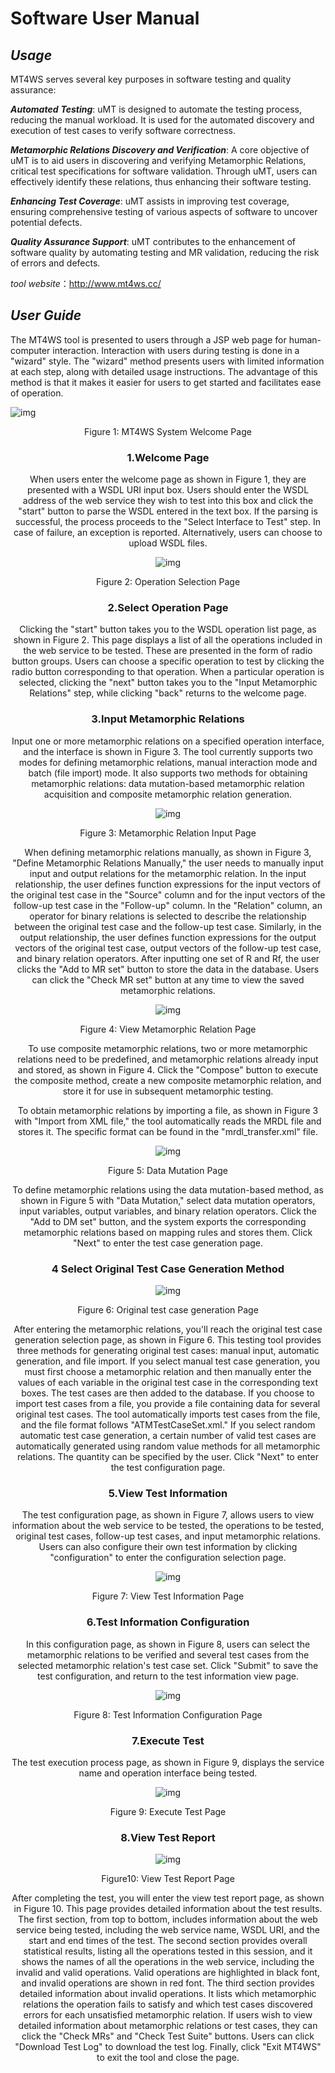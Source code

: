 # Software User Manual

## *Usage*

MT4WS serves several key purposes in software testing and quality assurance:

***Automated*** ***Testing***: uMT is designed to automate the testing process, reducing the manual workload. It is used for the automated discovery and execution of test cases to verify software correctness.

***Metamorphic Relations Discovery and Verification***: A core objective of uMT is to aid users in discovering and verifying Metamorphic Relations, critical test specifications for software validation. Through uMT, users can effectively identify these relations, thus enhancing their software testing.

***Enhancing Test Coverage***: uMT assists in improving test coverage, ensuring comprehensive testing of various aspects of software to uncover potential defects.

***Quality Assurance Support***: uMT contributes to the enhancement of software quality by automating testing and MR validation, reducing the risk of errors and defects.

*tool website*：http://www.mt4ws.cc/

## *User Guide*

The MT4WS tool is presented to users through a JSP web page for human-computer interaction. Interaction with users during testing is done in a "wizard" style. The "wizard" method presents users with limited information at each step, along with detailed usage instructions. The advantage of this method is that it makes it easier for users to get started and facilitates ease of operation.

![img](https://github.com/MuMT-USTB/mumt/blob/main/MT4WS%20User%20Manual.assets/wps12.jpg) 

<center> Figure 1: MT4WS System Welcome Page

### 1.Welcome Page

When users enter the welcome page as shown in Figure 1, they are presented with a WSDL URI input box. Users should enter the WSDL address of the web service they wish to test into this box and click the "start" button to parse the WSDL entered in the text box. If the parsing is successful, the process proceeds to the "Select Interface to Test" step. In case of failure, an exception is reported. Alternatively, users can choose to upload WSDL files.

![img](https://github.com/MuMT-USTB/mumt/blob/main/MT4WS%20User%20Manual.assets/wps13.jpg) 

<center> Figure 2: Operation Selection Page

### 2.Select Operation Page

Clicking the "start" button takes you to the WSDL operation list page, as shown in Figure 2. This page displays a list of all the operations included in the web service to be tested. These are presented in the form of radio button groups. Users can choose a specific operation to test by clicking the radio button corresponding to that operation. When a particular operation is selected, clicking the "next" button takes you to the "Input Metamorphic Relations" step, while clicking "back" returns to the welcome page.

### 3.Input Metamorphic Relations

Input one or more metamorphic relations on a specified operation interface, and the interface is shown in Figure 3. The tool currently supports two modes for defining metamorphic relations, manual interaction mode and batch (file import) mode. It also supports two methods for obtaining metamorphic relations: data mutation-based metamorphic relation acquisition and composite metamorphic relation generation.

![img](https://github.com/MuMT-USTB/mumt/blob/main/MT4WS%20User%20Manual.assets/wps14.jpg) 

<center> Figure 3: Metamorphic Relation Input Page

When defining metamorphic relations manually, as shown in Figure 3, "Define Metamorphic Relations Manually," the user needs to manually input input and output relations for the metamorphic relation. In the input relationship, the user defines function expressions for the input vectors of the original test case in the "Source" column and for the input vectors of the follow-up test case in the "Follow-up" column. In the "Relation" column, an operator for binary relations is selected to describe the relationship between the original test case and the follow-up test case. Similarly, in the output relationship, the user defines function expressions for the output vectors of the original test case, output vectors of the follow-up test case, and binary relation operators. After inputting one set of R and Rf, the user clicks the "Add to MR set" button to store the data in the database. Users can click the "Check MR set" button at any time to view the saved metamorphic relations.

![img](https://github.com/MuMT-USTB/mumt/blob/main/MT4WS%20User%20Manual.assets/wps15.jpg) 

<center> Figure 4: View Metamorphic Relation Page

To use composite metamorphic relations, two or more metamorphic relations need to be predefined, and metamorphic relations already input and stored, as shown in Figure 4. Click the "Compose" button to execute the composite method, create a new composite metamorphic relation, and store it for use in subsequent metamorphic testing.

To obtain metamorphic relations by importing a file, as shown in Figure 3 with "Import from XML file," the tool automatically reads the MRDL file and stores it. The specific format can be found in the "mrdl_transfer.xml" file.

![img](https://github.com/MuMT-USTB/mumt/blob/main/MT4WS%20User%20Manual.assets/wps16.jpg) 

<center> Figure 5: Data Mutation Page

To define metamorphic relations using the data mutation-based method, as shown in Figure 5 with "Data Mutation," select data mutation operators, input variables, output variables, and binary relation operators. Click the "Add to DM set" button, and the system exports the corresponding metamorphic relations based on mapping rules and stores them. Click "Next" to enter the test case generation page.

### 4 Select Original Test Case Generation Method

 

![img](https://github.com/MuMT-USTB/mumt/blob/main/MT4WS%20User%20Manual.assets/wps17.jpg) 

<center> Figure 6: Original test case generation Page

After entering the metamorphic relations, you'll reach the original test case generation selection page, as shown in Figure 6. This testing tool provides three methods for generating original test cases: manual input, automatic generation, and file import. If you select manual test case generation, you must first choose a metamorphic relation and then manually enter the values of each variable in the original test case in the corresponding text boxes. The test cases are then added to the database. If you choose to import test cases from a file, you provide a file containing data for several original test cases. The tool automatically imports test cases from the file, and the file format follows "ATMTestCaseSet.xml." If you select random automatic test case generation, a certain number of valid test cases are automatically generated using random value methods for all metamorphic relations. The quantity can be specified by the user. Click "Next" to enter the test configuration page.

### 5.View Test Information

The test configuration page, as shown in Figure 7, allows users to view information about the web service to be tested, the operations to be tested, original test cases, follow-up test cases, and input metamorphic relations. Users can also configure their own test information by clicking "configuration" to enter the configuration selection page.

![img](https://github.com/MuMT-USTB/mumt/blob/main/MT4WS%20User%20Manual.assets/wps18.jpg) 

<center> Figure 7: View Test Information Page

### 6.Test Information Configuration

In this configuration page, as shown in Figure 8, users can select the metamorphic relations to be verified and several test cases from the selected metamorphic relation's test case set. Click "Submit" to save the test configuration, and return to the test information view page.

 

![img](https://github.com/MuMT-USTB/mumt/blob/main/MT4WS%20User%20Manual.assets/wps19.jpg) 

<center> Figure 8: Test Information Configuration Page

### 7.Execute Test

The test execution process page, as shown in Figure 9, displays the service name and operation interface being tested.

![img](https://github.com/MuMT-USTB/mumt/blob/main/MT4WS%20User%20Manual.assets/wps20.jpg) 

<center> Figure 9: Execute Test Page

### 8.View Test Report

![img](https://github.com/MuMT-USTB/mumt/blob/main/MT4WS%20User%20Manual.assets/wps21.jpg) 

<center> Figure10: View Test Report Page

After completing the test, you will enter the view test report page, as shown in Figure 10. This page provides detailed information about the test results. The first section, from top to bottom, includes information about the web service being tested, including the web service name, WSDL URI, and the start and end times of the test. The second section provides overall statistical results, listing all the operations tested in this session, and it shows the names of all the operations in the web service, including the invalid and valid operations. Valid operations are highlighted in black font, and invalid operations are shown in red font. The third section provides detailed information about invalid operations. It lists which metamorphic relations the operation fails to satisfy and which test cases discovered errors for each unsatisfied metamorphic relation. If users wish to view detailed information about metamorphic relations or test cases, they can click the "Check MRs" and "Check Test Suite" buttons. Users can click "Download Test Log" to download the test log. Finally, click "Exit MT4WS" to exit the tool and close the page.

 
